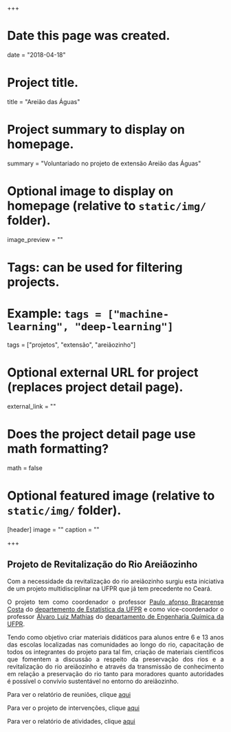 +++
# Date this page was created.
date = "2018-04-18"

# Project title.
title = "Areião das Águas"

# Project summary to display on homepage.
summary = "Voluntariado no projeto de extensão Areião das Águas"

# Optional image to display on homepage (relative to `static/img/` folder).
image_preview = ""

# Tags: can be used for filtering projects.
# Example: `tags = ["machine-learning", "deep-learning"]`
tags = ["projetos", "extensão", "areiãozinho"]

# Optional external URL for project (replaces project detail page).
external_link = ""

# Does the project detail page use math formatting?
math = false

# Optional featured image (relative to `static/img/` folder).
[header]
image = ""
caption = ""

+++

## Projeto de Revitalização do Rio Areiãozinho

<p align="justify">Com a necessidade da revitalização do rio areiãozinho surgiu esta iniciativa 
de um projeto multidisciplinar na UFPR que já tem precedente no Ceará.</p> 

<p align="justify">O projeto tem como coordenador o professor 
<a href = "http://lattes.cnpq.br/2548609995556746">Paulo afonso Bracarense Costa</a>
do <a href = "http://www.est.ufpr.br/">departemento de Estatística da UFPR</a> e 
como vice-coordenador o professor
<a href = "http://lattes.cnpq.br/7457033341399093">Álvaro Luiz Mathias</a> 
do <a href = "http://www.engquim.ufpr.br/index-1.html">departamento de Engenharia Química da UFPR</a>.</p>

<p align="justify">Tendo como objetivo criar materiais didáticos para alunos entre 6 e 13 anos 
das escolas localizadas nas comunidades ao longo do rio, capacitação de 
todos os integrantes do projeto para tal fim, criação de materiais científicos 
que fomentem a discussão a respeito da preservação dos rios e a revitalização 
do rio areiãozinho e através da transmissão de conhecimento em relação a 
preservação do rio tanto para moradores quanto autoridades é possível o 
convívio sustentável no entorno do areiãozinho.</p>

Para ver o relatório de reuniões, clique [aqui](../areiaozinho_relatorio_de_reunioes/)

Para ver o projeto de intervenções, clique [aqui](../areiaozinho_projeto_de_intervencao/)

Para ver o relatório de atividades, clique [aqui](../areiaozinho_atividades/)

[pab]: http://lattes.cnpq.br/2548609995556746
[dest]: http://www.est.ufpr.br/
[alm]: http://lattes.cnpq.br/7457033341399093
[deq]: http://www.engquim.ufpr.br/index-1.html
